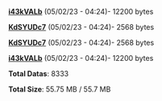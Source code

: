 [**i43kVALb**](/data/i43kVALb.txt) (05/02/23 - 04:24)- 12200 bytes

[**KdSYUDc7**](/data/KdSYUDc7.txt) (05/02/23 - 04:24)- 2568 bytes

[**KdSYUDc7**](/data/KdSYUDc7.txt) (05/02/23 - 04:24)- 2568 bytes

[**i43kVALb**](/data/i43kVALb.txt) (05/02/23 - 04:24)- 12200 bytes

**Total Datas**: 8333

**Total Size**: 55.75 MB / 55.7 MB